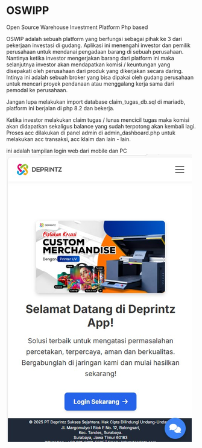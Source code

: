 # OSWIPP
Open Source Warehouse Investment Platform Php based

OSWIP adalah sebuah platform yang berfungsi sebagai pihak ke 3 dari pekerjaan investasi di gudang. Aplikasi ini menengahi investor dan pemilik perusahaan untuk mendanai pengadaan barang di sebuah perusahaan. Nantinya ketika investor mengerjakan barang dari platform ini maka selanjutnya investor akan mendapatkan komisi / keuntungan yang disepakati oleh perusahaan dari produk yang dikerjakan secara daring. Intinya ini adalah sebuah broker yang bisa dipakai oleh gudang perusahaan untuk mencari proyek pendanaan atau menggalang kerja sama dari pemodal ke perusahaan.

Jangan lupa melakukan import database claim_tugas_db.sql di mariadb, platform ini berjalan di php 8.2 dan bekerja.

Ketika investor melakukan claim tugas / lunas mencicil tugas maka komisi akan didapatkan sekaligus balance yang sudah terpotong akan kembali lagi. Proses acc dilakukan di panel admin di admin_dashboard.php untuk melakukan acc transaksi, acc klaim dan lain - lain. 

ini adalah tampilan login web dari mobile dan PC
![Alt text](https://github.com/donny2806/OSWIPP/blob/main/review/Screenshot_1.jpg)
